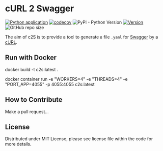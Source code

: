# cURL 2 Swagger
[![Python application](https://github.com/NicoMincuzzi/curl-to-swagger/actions/workflows/python-app.yml/badge.svg)](https://github.com/NicoMincuzzi/curl-to-swagger/actions/workflows/python-app.yml)
[![codecov](https://codecov.io/gh/NicoMincuzzi/curl-to-swagger/branch/master/graph/badge.svg?token=LLENAQ9JRE)](https://codecov.io/gh/NicoMincuzzi/curl-to-swagger)
![PyPI - Python Version](https://img.shields.io/badge/python-3.6%7C3.7%7C3.8-blue) 
[![Version](https://img.shields.io/badge/version-v0.1.0-green)](https://github.com/NicoMincuzzi/curl-to-swagger) 
![GitHub repo size](https://img.shields.io/github/repo-size/NicoMincuzzi/curl-to-swagger)

The aim of c2S is to provide a tool to generate a file `.yaml` for [Swagger](https://swagger.io/) by a [cURL](https://curl.se/).

## Run with Docker

docker build -t c2s:latest .

docker container run -e "WORKERS=4" -e "THREADS=4" -e "PORT_APP=4055" -p 4055:4055 c2s:latest



## How to Contribute
Make a pull request...

## License
Distributed under MIT License, please see license file within the code for more details.
